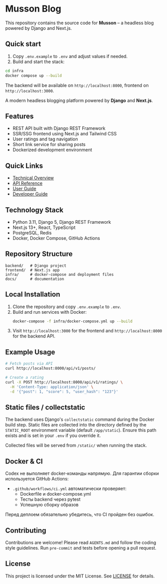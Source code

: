 # Musson Blog

This repository contains the source code for **Musson** – a headless blog powered by Django and Next.js.

## Quick start

1. Copy `.env.example` to `.env` and adjust values if needed.
2. Build and start the stack:

```bash
cd infra
docker compose up --build
```

The backend will be available on `http://localhost:8000`, frontend on `http://localhost:3000`.

A modern headless blogging platform powered by **Django** and **Next.js**.

## Features

- REST API built with Django REST Framework
- SSR/SSG frontend using Next.js and Tailwind CSS
- User ratings and tag navigation
- Short link service for sharing posts
- Dockerized development environment

## Quick Links

- [Technical Overview](docs/TECHNICAL_OVERVIEW.md)
- [API Reference](docs/API_REFERENCE.md)
- [User Guide](docs/USER_GUIDE.md)
- [Developer Guide](docs/DEV_GUIDE.md)

## Technology Stack

- Python 3.11, Django 5, Django REST Framework
- Next.js 13+, React, TypeScript
- PostgreSQL, Redis
- Docker, Docker Compose, GitHub Actions

## Repository Structure

```
backend/   # Django project
frontend/  # Next.js app
infra/     # docker-compose and deployment files
docs/      # documentation
```

## Local Installation

1. Clone the repository and copy `.env.example` to `.env`.
2. Build and run services with Docker:
   ```bash
   docker-compose -f infra/docker-compose.yml up --build
   ```
3. Visit `http://localhost:3000` for the frontend and `http://localhost:8000` for the backend API.

## Example Usage

```bash
# Fetch posts via API
curl http://localhost:8000/api/v1/posts/

# Create a rating
curl -X POST http://localhost:8000/api/v1/ratings/ \
  -H 'Content-Type: application/json' \
  -d '{"post": 1, "score": 5, "user_hash": "123"}'
```

## Static files / collectstatic

The backend uses Django's `collectstatic` command during the Docker build step.
Static files are collected into the directory defined by the `STATIC_ROOT`
environment variable (default `/app/static`). Ensure this path exists and is set
in your `.env` if you override it.

Collected files will be served from `/static/` when running the stack.

## Docker & CI

Codex не выполняет docker-команды напрямую. Для гарантии сборки используется GitHub Actions:

- `.github/workflows/ci.yml` автоматически проверяет:
  - Dockerfile и docker-compose.yml
  - Тесты backend через pytest
  - Успешную сборку образов

Перед деплоем обязательно убедитесь, что CI пройден без ошибок.

## Contributing

Contributions are welcome! Please read `AGENTS.md` and follow the coding style guidelines. Run `pre-commit` and tests before opening a pull request.

## License

This project is licensed under the MIT License. See [LICENSE](LICENSE) for details.
